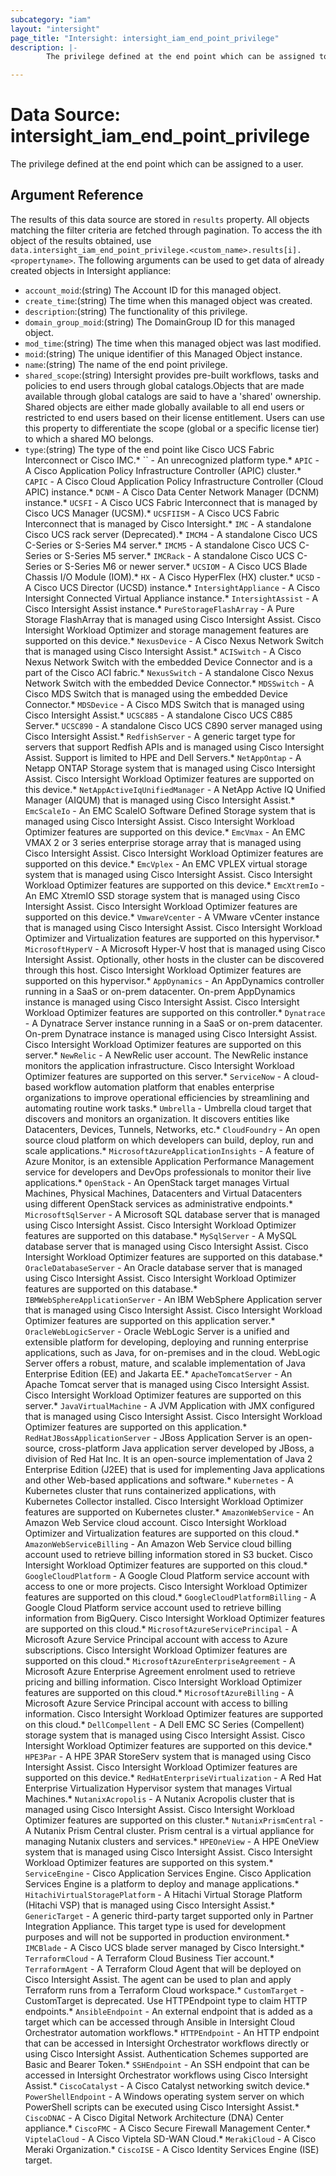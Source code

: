 ```yaml
---
subcategory: "iam"
layout: "intersight"
page_title: "Intersight: intersight_iam_end_point_privilege"
description: |-
        The privilege defined at the end point which can be assigned to a user.

---
```


# Data Source: intersight_iam_end_point_privilege
The privilege defined at the end point which can be assigned to a user.
## Argument Reference
The results of this data source are stored in `results` property.
All objects matching the filter criteria are fetched through pagination.
To access the ith object of the results obtained, use `data.intersight_iam_end_point_privilege.<custom_name>.results[i].<propertyname>`.
The following arguments can be used to get data of already created objects in Intersight appliance:
* `account_moid`:(string) The Account ID for this managed object. 
* `create_time`:(string) The time when this managed object was created. 
* `description`:(string) The functionality of this privilege. 
* `domain_group_moid`:(string) The DomainGroup ID for this managed object. 
* `mod_time`:(string) The time when this managed object was last modified. 
* `moid`:(string) The unique identifier of this Managed Object instance. 
* `name`:(string) The name of the end point privilege. 
* `shared_scope`:(string) Intersight provides pre-built workflows, tasks and policies to end users through global catalogs.Objects that are made available through global catalogs are said to have a 'shared' ownership. Shared objects are either made globally available to all end users or restricted to end users based on their license entitlement. Users can use this property to differentiate the scope (global or a specific license tier) to which a shared MO belongs. 
* `type`:(string) The type of the end point like Cisco UCS Fabric Interconnect or Cisco IMC.* `` - An unrecognized platform type.* `APIC` - A Cisco Application Policy Infrastructure Controller (APIC) cluster.* `CAPIC` - A Cisco Cloud Application Policy Infrastructure Controller (Cloud APIC) instance.* `DCNM` - A Cisco Data Center Network Manager (DCNM) instance.* `UCSFI` - A Cisco UCS Fabric Interconnect that is managed by Cisco UCS Manager (UCSM).* `UCSFIISM` - A Cisco UCS Fabric Interconnect that is managed by Cisco Intersight.* `IMC` - A standalone Cisco UCS rack server (Deprecated).* `IMCM4` - A standalone Cisco UCS C-Series or S-Series M4 server.* `IMCM5` - A standalone Cisco UCS C-Series or S-Series M5 server.* `IMCRack` - A standalone Cisco UCS C-Series or S-Series M6 or newer server.* `UCSIOM` - A Cisco UCS Blade Chassis I/O Module (IOM).* `HX` - A Cisco HyperFlex (HX) cluster.* `UCSD` - A Cisco UCS Director (UCSD) instance.* `IntersightAppliance` - A Cisco Intersight Connected Virtual Appliance instance.* `IntersightAssist` - A Cisco Intersight Assist instance.* `PureStorageFlashArray` - A Pure Storage FlashArray that is managed using Cisco Intersight Assist. Cisco Intersight Workload Optimizer and storage management features are supported on this device.* `NexusDevice` - A Cisco Nexus Network Switch that is managed using Cisco Intersight Assist.* `ACISwitch` - A Cisco Nexus Network Switch with the embedded Device Connector and is a part of the Cisco ACI fabric.* `NexusSwitch` - A standalone Cisco Nexus Network Switch with the embedded Device Connector.* `MDSSwitch` - A Cisco MDS Switch that is managed using the embedded Device Connector.* `MDSDevice` - A Cisco MDS Switch that is managed using Cisco Intersight Assist.* `UCSC885` - A standalone Cisco UCS C885 Server.* `UCSC890` - A standalone Cisco UCS C890 server managed using Cisco Intersight Assist.* `RedfishServer` - A generic target type for servers that support Redfish APIs and is managed using Cisco Intersight Assist. Support is limited to HPE and Dell Servers.* `NetAppOntap` - A Netapp ONTAP Storage system that is managed using Cisco Intersight Assist. Cisco Intersight Workload Optimizer features are supported on this device.* `NetAppActiveIqUnifiedManager` - A NetApp Active IQ Unified Manager (AIQUM) that is managed using Cisco Intersight Assist.* `EmcScaleIo` - An EMC ScaleIO Software Defined Storage system that is managed using Cisco Intersight Assist. Cisco Intersight Workload Optimizer features are supported on this device.* `EmcVmax` - An EMC VMAX 2 or 3 series enterprise storage array that is managed using Cisco Intersight Assist. Cisco Intersight Workload Optimizer features are supported on this device.* `EmcVplex` - An EMC VPLEX virtual storage system that is managed using Cisco Intersight Assist. Cisco Intersight Workload Optimizer features are supported on this device.* `EmcXtremIo` - An EMC XtremIO SSD storage system that is managed using Cisco Intersight Assist. Cisco Intersight Workload Optimizer features are supported on this device.* `VmwareVcenter` - A VMware vCenter instance that is managed using Cisco Intersight Assist. Cisco Intersight Workload Optimizer and Virtualization features are supported on this hypervisor.* `MicrosoftHyperV` - A Microsoft Hyper-V host that is managed using Cisco Intersight Assist. Optionally, other hosts in the cluster can be discovered through this host. Cisco Intersight Workload Optimizer features are supported on this hypervisor.* `AppDynamics` - An AppDynamics controller running in a SaaS or on-prem datacenter. On-prem AppDynamics instance is managed using Cisco Intersight Assist. Cisco Intersight Workload Optimizer features are supported on this controller.* `Dynatrace` - A Dynatrace Server instance running in a SaaS or on-prem datacenter. On-prem Dynatrace instance is managed using Cisco Intersight Assist. Cisco Intersight Workload Optimizer features are supported on this server.* `NewRelic` - A NewRelic user account. The NewRelic instance monitors the application infrastructure. Cisco Intersight Workload Optimizer features are supported on this server.* `ServiceNow` - A cloud-based workflow automation platform that enables enterprise organizations to improve operational efficiencies by streamlining and automating routine work tasks.* `Umbrella` - Umbrella cloud target that discovers and monitors an organization. It discovers entities like Datacenters, Devices, Tunnels, Networks, etc.* `CloudFoundry` - An open source cloud platform on which developers can build, deploy, run and scale applications.* `MicrosoftAzureApplicationInsights` - A feature of Azure Monitor, is an extensible Application Performance Management service for developers and DevOps professionals to monitor their live applications.* `OpenStack` - An OpenStack target manages Virtual Machines, Physical Machines, Datacenters and Virtual Datacenters using different OpenStack services as administrative endpoints.* `MicrosoftSqlServer` - A Microsoft SQL database server that is managed using Cisco Intersight Assist. Cisco Intersight Workload Optimizer features are supported on this database.* `MySqlServer` - A MySQL database server that is managed using Cisco Intersight Assist. Cisco Intersight Workload Optimizer features are supported on this database.* `OracleDatabaseServer` - An Oracle database server that is managed using Cisco Intersight Assist. Cisco Intersight Workload Optimizer features are supported on this database.* `IBMWebSphereApplicationServer` - An IBM WebSphere Application server that is managed using Cisco Intersight Assist. Cisco Intersight Workload Optimizer features are supported on this application server.* `OracleWebLogicServer` - Oracle WebLogic Server is a unified and extensible platform for developing, deploying and running enterprise applications, such as Java, for on-premises and in the cloud. WebLogic Server offers a robust, mature, and scalable implementation of Java Enterprise Edition (EE) and Jakarta EE.* `ApacheTomcatServer` - An Apache Tomcat server that is managed using Cisco Intersight Assist. Cisco Intersight Workload Optimizer features are supported on this server.* `JavaVirtualMachine` - A JVM Application with JMX configured that is managed using Cisco Intersight Assist. Cisco Intersight Workload Optimizer features are supported on this application.* `RedHatJBossApplicationServer` - JBoss Application Server is an open-source, cross-platform Java application server developed by JBoss, a division of Red Hat Inc. It is an open-source implementation of Java 2 Enterprise Edition (J2EE) that is used for implementing Java applications and other Web-based applications and software.* `Kubernetes` - A Kubernetes cluster that runs containerized applications, with Kubernetes Collector installed. Cisco Intersight Workload Optimizer features are supported on Kubernetes cluster.* `AmazonWebService` - An Amazon Web Service cloud account. Cisco Intersight Workload Optimizer and Virtualization features are supported on this cloud.* `AmazonWebServiceBilling` - An Amazon Web Service cloud billing account used to retrieve billing information stored in S3 bucket. Cisco Intersight Workload Optimizer features are supported on this cloud.* `GoogleCloudPlatform` - A Google Cloud Platform service account with access to one or more projects. Cisco Intersight Workload Optimizer features are supported on this cloud.* `GoogleCloudPlatformBilling` - A Google Cloud Platform service account used to retrieve billing information from BigQuery. Cisco Intersight Workload Optimizer features are supported on this cloud.* `MicrosoftAzureServicePrincipal` - A Microsoft Azure Service Principal account with access to Azure subscriptions. Cisco Intersight Workload Optimizer features are supported on this cloud.* `MicrosoftAzureEnterpriseAgreement` - A Microsoft Azure Enterprise Agreement enrolment used to retrieve pricing and billing information. Cisco Intersight Workload Optimizer features are supported on this cloud.* `MicrosoftAzureBilling` - A Microsoft Azure Service Principal account with access to billing information. Cisco Intersight Workload Optimizer features are supported on this cloud.* `DellCompellent` - A Dell EMC SC Series (Compellent) storage system that is managed using Cisco Intersight Assist. Cisco Intersight Workload Optimizer features are supported on this device.* `HPE3Par` - A HPE 3PAR StoreServ system that is managed using Cisco Intersight Assist. Cisco Intersight Workload Optimizer features are supported on this device.* `RedHatEnterpriseVirtualization` - A Red Hat Enterprise Virtualization Hypervisor system that manages Virtual Machines.* `NutanixAcropolis` - A Nutanix Acropolis cluster that is managed using Cisco Intersight Assist. Cisco Intersight Workload Optimizer features are supported on this cluster.* `NutanixPrismCentral` - A Nutanix Prism Central cluster. Prism central is a virtual appliance for managing Nutanix clusters and services.* `HPEOneView` - A HPE OneView system that is managed using Cisco Intersight Assist. Cisco Intersight Workload Optimizer features are supported on this system.* `ServiceEngine` - Cisco Application Services Engine. Cisco Application Services Engine is a platform to deploy and manage applications.* `HitachiVirtualStoragePlatform` - A Hitachi Virtual Storage Platform (Hitachi VSP) that is managed using Cisco Intersight Assist.* `GenericTarget` - A generic third-party target supported only in Partner Integration Appliance. This target type is used for development purposes and will not be supported in production environment.* `IMCBlade` - A Cisco UCS blade server managed by Cisco Intersight.* `TerraformCloud` - A Terraform Cloud Business Tier account.* `TerraformAgent` - A Terraform Cloud Agent that will be deployed on Cisco Intersight Assist. The agent can be used to plan and apply Terraform runs from a Terraform Cloud workspace.* `CustomTarget` - CustomTarget is deprecated. Use HTTPEndpoint type to claim HTTP endpoints.* `AnsibleEndpoint` - An external endpoint that is added as a target which can be accessed through Ansible in Intersight Cloud Orchestrator automation workflows.* `HTTPEndpoint` - An HTTP endpoint that can be accessed in Intersight Orchestrator workflows directly or using Cisco Intersight Assist. Authentication Schemes supported are Basic and Bearer Token.* `SSHEndpoint` - An SSH endpoint that can be accessed in Intersight Orchestrator workflows using Cisco Intersight Assist.* `CiscoCatalyst` - A Cisco Catalyst networking switch device.* `PowerShellEndpoint` - A Windows operating system server on which PowerShell scripts can be executed using Cisco Intersight Assist.* `CiscoDNAC` - A Cisco Digital Network Architecture (DNA) Center appliance.* `CiscoFMC` - A Cisco Secure Firewall Management Center.* `ViptelaCloud` - A Cisco Viptela SD-WAN Cloud.* `MerakiCloud` - A Cisco Meraki Organization.* `CiscoISE` - A Cisco Identity Services Engine (ISE) target. 
 
